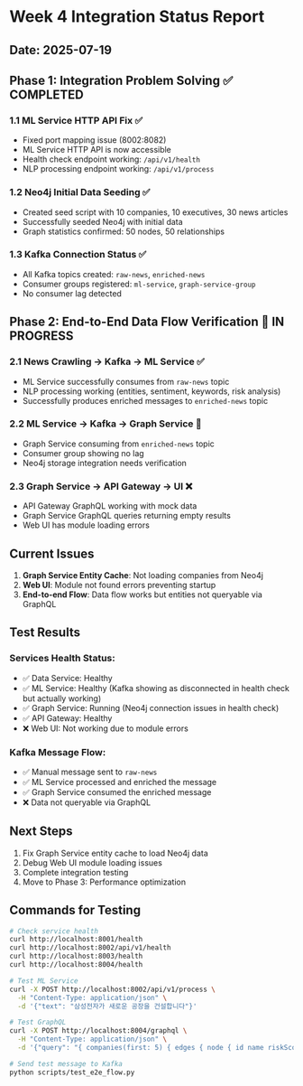 # Week 4 Integration Status Report

## Date: 2025-07-19

## Phase 1: Integration Problem Solving ✅ COMPLETED

### 1.1 ML Service HTTP API Fix ✅
- Fixed port mapping issue (8002:8082)
- ML Service HTTP API is now accessible
- Health check endpoint working: `/api/v1/health`
- NLP processing endpoint working: `/api/v1/process`

### 1.2 Neo4j Initial Data Seeding ✅
- Created seed script with 10 companies, 10 executives, 30 news articles
- Successfully seeded Neo4j with initial data
- Graph statistics confirmed: 50 nodes, 50 relationships

### 1.3 Kafka Connection Status ✅
- All Kafka topics created: `raw-news`, `enriched-news`
- Consumer groups registered: `ml-service`, `graph-service-group`
- No consumer lag detected

## Phase 2: End-to-End Data Flow Verification 🔄 IN PROGRESS

### 2.1 News Crawling → Kafka → ML Service ✅
- ML Service successfully consumes from `raw-news` topic
- NLP processing working (entities, sentiment, keywords, risk analysis)
- Successfully produces enriched messages to `enriched-news` topic

### 2.2 ML Service → Kafka → Graph Service 🔄
- Graph Service consuming from `enriched-news` topic
- Consumer group showing no lag
- Neo4j storage integration needs verification

### 2.3 Graph Service → API Gateway → UI ❌
- API Gateway GraphQL working with mock data
- Graph Service GraphQL queries returning empty results
- Web UI has module loading errors

## Current Issues

1. **Graph Service Entity Cache**: Not loading companies from Neo4j
2. **Web UI**: Module not found errors preventing startup
3. **End-to-end Flow**: Data flow works but entities not queryable via GraphQL

## Test Results

### Services Health Status:
- ✅ Data Service: Healthy
- ✅ ML Service: Healthy (Kafka showing as disconnected in health check but actually working)
- ✅ Graph Service: Running (Neo4j connection issues in health check)
- ✅ API Gateway: Healthy
- ❌ Web UI: Not working due to module errors

### Kafka Message Flow:
- ✅ Manual message sent to `raw-news`
- ✅ ML Service processed and enriched the message
- ✅ Graph Service consumed the enriched message
- ❌ Data not queryable via GraphQL

## Next Steps

1. Fix Graph Service entity cache to load Neo4j data
2. Debug Web UI module loading issues
3. Complete integration testing
4. Move to Phase 3: Performance optimization

## Commands for Testing

```bash
# Check service health
curl http://localhost:8001/health
curl http://localhost:8002/api/v1/health
curl http://localhost:8003/health
curl http://localhost:8004/health

# Test ML Service
curl -X POST http://localhost:8002/api/v1/process \
  -H "Content-Type: application/json" \
  -d '{"text": "삼성전자가 새로운 공장을 건설합니다"}'

# Test GraphQL
curl -X POST http://localhost:8004/graphql \
  -H "Content-Type: application/json" \
  -d '{"query": "{ companies(first: 5) { edges { node { id name riskScore } } } }"}'

# Send test message to Kafka
python scripts/test_e2e_flow.py
```